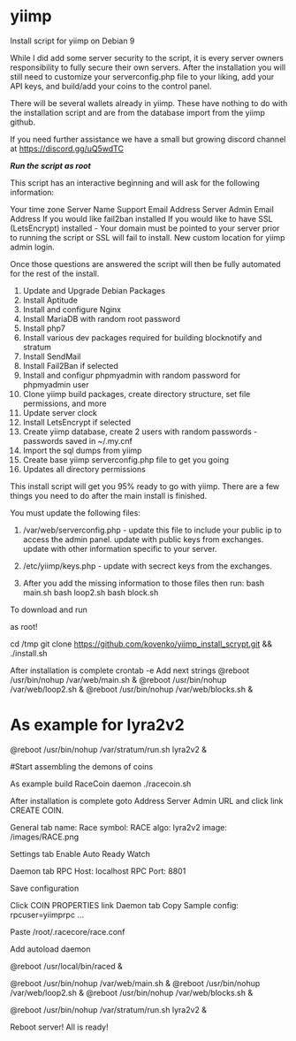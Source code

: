 # yiimp
Install script for yiimp on Debian 9

While I did add some server security to the script, it is every server owners responsibility to fully secure their own servers. After the installation you will still need to customize your serverconfig.php file to your liking, add your API keys, and build/add your coins to the control panel.

There will be several wallets already in yiimp. These have nothing to do with the installation script and are from the database import from the yiimp github.

If you need further assistance we have a small but growing discord channel at https://discord.gg/uQ5wdTC

*****Run the script as root*****

This script has an interactive beginning and will ask for the following information:

Your time zone
Server Name
Support Email Address
Server Admin Email Address
If you would like fail2ban installed
If you would like to have SSL (LetsEncrypt) installed - Your domain must be pointed to your
server prior to running the script or SSL will fail to install.
New custom location for yiimp admin login.

Once those questions are answered the script will then be fully automated for the rest of the
install.

1. Update and Upgrade Debian Packages
2. Install Aptitude
3. Install and configure Nginx
4. Install MariaDB with random root password
5. Install php7
6. Install various dev packages required for building blocknotify and stratum
7. Install SendMail
8. Install Fail2Ban if selected
9. Install and configur phpmyadmin with random password for phpmyadmin user
10. Clone yiimp build packages, create directory structure, set file permissions, and more
11. Update server clock
12. Install LetsEncrypt if selected
13. Create yiimp database, create 2 users with random passwords - passwords saved in ~/.my.cnf
14. Import the sql dumps from yiimp
15. Create base yiimp serverconfig.php file to get you going
16. Updates all directory permissions

This install script will get you 95% ready to go with yiimp.
There are a few things you need to do after the main install is finished.

You must update the following files:

1. /var/web/serverconfig.php - update this file to include your public ip to access the admin
   panel. update with public keys from exchanges. update with other information specific to your
   server.
2. /etc/yiimp/keys.php - update with secrect keys from the exchanges.

3. After you add the missing information to those files then run:
   bash main.sh
   bash loop2.sh
   bash block.sh

To download and run

as root!

cd /tmp
git clone https://github.com/kovenko/yiimp_install_scrypt.git && ./install.sh

After installation is complete
crontab -e
Add next strings
@reboot /usr/bin/nohup /var/web/main.sh &
@reboot /usr/bin/nohup /var/web/loop2.sh &
@reboot /usr/bin/nohup /var/web/blocks.sh &
# As example for lyra2v2
@reboot /usr/bin/nohup /var/stratum/run.sh lyra2v2 &

#Start assembling the demons of coins

As example build RaceCoin daemon
./racecoin.sh

After installation is complete goto Address Server Admin URL and click link CREATE COIN.

General tab
name: Race
symbol: RACE
algo: lyra2v2
image: /images/RACE.png

Settings tab
Enable
Auto Ready
Watch

Daemon tab
RPC Host: localhost
RPC Port: 8801

Save configuration

Click COIN PROPERTIES link
Daemon tab
Copy Sample config:
rpcuser=yiimprpc
...

Paste 
/root/.racecore/race.conf

Add autoload daemon

@reboot /usr/local/bin/raced &

@reboot /usr/bin/nohup /var/web/main.sh &
@reboot /usr/bin/nohup /var/web/loop2.sh &
@reboot /usr/bin/nohup /var/web/blocks.sh &

@reboot /usr/bin/nohup /var/stratum/run.sh lyra2v2 &

Reboot server! All is ready!
